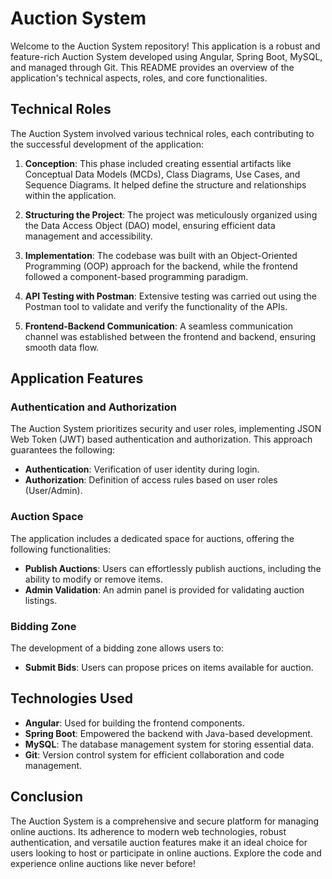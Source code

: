 #  Auction System

Welcome to the  Auction System repository! This application is a robust and feature-rich Auction System developed using Angular, Spring Boot, MySQL, and managed through Git. This README provides an overview of the application's technical aspects, roles, and core functionalities.

## Technical Roles

The  Auction System involved various technical roles, each contributing to the successful development of the application:

1. **Conception**: This phase included creating essential artifacts like Conceptual Data Models (MCDs), Class Diagrams, Use Cases, and Sequence Diagrams. It helped define the structure and relationships within the application.

2. **Structuring the Project**: The project was meticulously organized using the Data Access Object (DAO) model, ensuring efficient data management and accessibility.

3. **Implementation**: The codebase was built with an Object-Oriented Programming (OOP) approach for the backend, while the frontend followed a component-based programming paradigm.

4. **API Testing with Postman**: Extensive testing was carried out using the Postman tool to validate and verify the functionality of the APIs.

5. **Frontend-Backend Communication**: A seamless communication channel was established between the frontend and backend, ensuring smooth data flow.

## Application Features

### Authentication and Authorization

The  Auction System prioritizes security and user roles, implementing JSON Web Token (JWT) based authentication and authorization. This approach guarantees the following:

- **Authentication**: Verification of user identity during login.
- **Authorization**: Definition of access rules based on user roles (User/Admin).

### Auction Space

The application includes a dedicated space for auctions, offering the following functionalities:

- **Publish Auctions**: Users can effortlessly publish auctions, including the ability to modify or remove items.
- **Admin Validation**: An admin panel is provided for validating auction listings.
### Bidding Zone

The development of a bidding zone allows users to:

- **Submit Bids**: Users can propose prices on items available for auction.

## Technologies Used

- **Angular**: Used for building the frontend components.
- **Spring Boot**: Empowered the backend with Java-based development.
- **MySQL**: The database management system for storing essential data.
- **Git**: Version control system for efficient collaboration and code management.

## Conclusion

The  Auction System is a comprehensive and secure platform for managing online auctions. Its adherence to modern web technologies, robust authentication, and versatile auction features make it an ideal choice for users looking to host or participate in online auctions. Explore the code and experience online auctions like never before!
